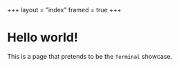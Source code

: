 +++
layout = "index"
framed = true
+++

# Hello world!
This is a page that pretends to be the `Terminal` showcase.
